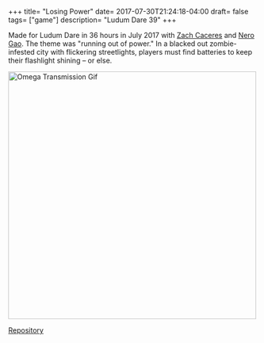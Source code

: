 +++
title= "Losing Power"
date= 2017-07-30T21:24:18-04:00
draft= false
tags= ["game"]
description= "Ludum Dare 39"
+++

Made for Ludum Dare in 36 hours in July 2017 with [Zach Caceres](https://github.com/zcaceres) and [Nero Gao](https://github.com/yuangaonyc). The theme was "running out of power." In a blacked out zombie-infested city with flickering streetlights, players must find batteries to keep their flashlight shining – or else.

<img src="/img/losing_power_demo.gif" alt="Omega Transmission Gif" style="width: 500px;"/>

[Repository](https://github.com/zcaceres/losing-power)
